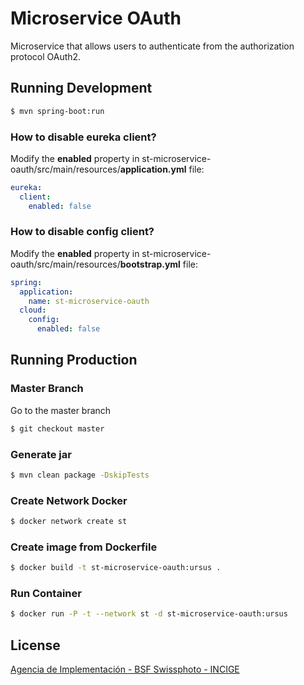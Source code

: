 # Microservice OAuth

Microservice that allows users to authenticate from the authorization protocol OAuth2.

## Running Development

```sh
$ mvn spring-boot:run
```

### How to disable eureka client?

Modify the **enabled** property in st-microservice-oauth/src/main/resources/**application.yml** file:

```yml
eureka:
  client:
    enabled: false
```

### How to disable config client?

Modify the **enabled** property in st-microservice-oauth/src/main/resources/**bootstrap.yml** file:

```yml
spring:
  application:
    name: st-microservice-oauth
  cloud:
    config:
      enabled: false
```

## Running Production

### Master Branch

Go to the master branch

```sh
$ git checkout master
```

### Generate jar

```sh
$ mvn clean package -DskipTests
```

### Create Network Docker

```sh
$ docker network create st
```

### Create image from Dockerfile

```sh
$ docker build -t st-microservice-oauth:ursus .
```

### Run Container

```sh
$ docker run -P -t --network st -d st-microservice-oauth:ursus
```

## License

[Agencia de Implementación - BSF Swissphoto - INCIGE](https://github.com/AgenciaImplementacion/st-microservice-oauth/blob/master/LICENSE)